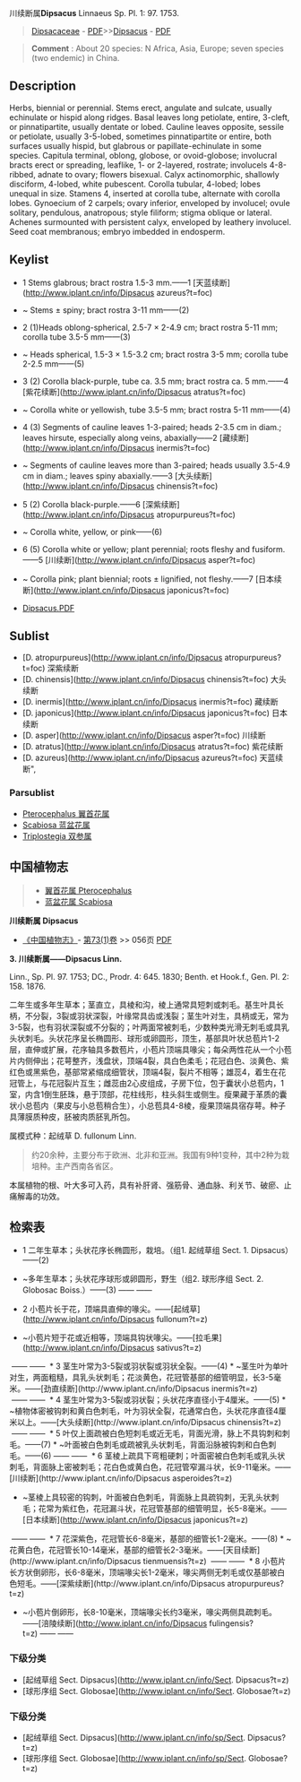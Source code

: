 川续断属**Dipsacus** Linnaeus Sp. Pl. 1: 97. 1753.

> [Dipsacaceae](http://www.iplant.cn/info/Dipsacaceae?t=foc) - [PDF](http://www.iplant.cn/foc/pdf/Dipsacaceae.pdf)>>[Dipsacus](http://www.iplant.cn/info/Dipsacus?t=foc) - [PDF](http://www.iplant.cn/foc/pdf/Dipsacus.pdf)


> **Comment** : 
> About 20 species: N Africa, Asia, Europe; seven species (two endemic) in China.

## Description

Herbs, biennial or perennial. Stems erect, angulate and sulcate, usually echinulate or hispid along ridges. Basal leaves long petiolate, entire, 3-cleft, or pinnatipartite, usually dentate or lobed. Cauline leaves opposite, sessile or petiolate, usually 3-5-lobed, sometimes pinnatipartite or entire, both surfaces usually hispid, but glabrous or papillate-echinulate in some species. Capitula terminal, oblong, globose, or ovoid-globose; involucral bracts erect or spreading, leaflike, 1- or 2-layered, rostrate; involucels 4-8-ribbed, adnate to ovary; flowers bisexual. Calyx actinomorphic, shallowly disciform, 4-lobed, white pubescent. Corolla tubular, 4-lobed; lobes unequal in size. Stamens 4, inserted at corolla tube, alternate with corolla lobes. Gynoecium of 2 carpels; ovary inferior, enveloped by involucel; ovule solitary, pendulous, anatropous; style filiform; stigma oblique or lateral. Achenes surmounted with persistent calyx, enveloped by leathery involucel. Seed coat membranous; embryo imbedded in endosperm.


## Keylist

* 1 Stems glabrous; bract rostra 1.5-3 mm.——1 [天蓝续断](http://www.iplant.cn/info/Dipsacus azureus?t=foc)
* ~ Stems ± spiny; bract rostra 3-11 mm——(2)

* 2 (1)Heads oblong-spherical, 2.5-7 × 2-4.9 cm; bract rostra 5-11 mm; corolla tube 3.5-5 mm——(3)
* ~ Heads spherical, 1.5-3 × 1.5-3.2 cm; bract rostra 3-5 mm; corolla tube 2-2.5 mm——(5)

* 3 (2) Corolla black-purple, tube ca. 3.5 mm; bract rostra ca. 5 mm.——4 [紫花续断](http://www.iplant.cn/info/Dipsacus atratus?t=foc)
* ~ Corolla white or yellowish, tube 3.5-5 mm; bract rostra 5-11 mm——(4)

* 4 (3) Segments of cauline leaves 1-3-paired; heads 2-3.5 cm in diam.; leaves hirsute, especially along veins, abaxially——2 [藏续断](http://www.iplant.cn/info/Dipsacus inermis?t=foc)
* ~ Segments of cauline leaves more than 3-paired; heads usually 3.5-4.9 cm in diam.; leaves spiny abaxially.——3 [大头续断](http://www.iplant.cn/info/Dipsacus chinensis?t=foc)

* 5 (2) Corolla black-purple.——6 [深紫续断](http://www.iplant.cn/info/Dipsacus atropurpureus?t=foc)
* ~ Corolla white, yellow, or pink——(6)

* 6 (5) Corolla white or yellow; plant perennial; roots fleshy and fusiform.——5 [川续断](http://www.iplant.cn/info/Dipsacus asper?t=foc)
* ~ Corolla pink; plant biennial; roots ± lignified, not fleshy.——7 [日本续断](http://www.iplant.cn/info/Dipsacus japonicus?t=foc)


* [Dipsacus.PDF](http://www.iplant.cn/foc/pdf/Dipsacus.pdf)

## Sublist

* [D.  atropurpureus](http://www.iplant.cn/info/Dipsacus atropurpureus?t=foc)
 深紫续断
* [D.  chinensis](http://www.iplant.cn/info/Dipsacus chinensis?t=foc)
 大头续断
* [D.  inermis](http://www.iplant.cn/info/Dipsacus inermis?t=foc)
 藏续断
* [D.  japonicus](http://www.iplant.cn/info/Dipsacus japonicus?t=foc)
 日本续断
* [D.  asper](http://www.iplant.cn/info/Dipsacus asper?t=foc)
 川续断
* [D.  atratus](http://www.iplant.cn/info/Dipsacus atratus?t=foc)
 紫花续断
* [D.  azureus](http://www.iplant.cn/info/Dipsacus azureus?t=foc) 天蓝续断",

### Parsublist

* [Pterocephalus  翼首花属](http://www.iplant.cn/info/Pterocephalus?t=foc)
* [Scabiosa  蓝盆花属](http://www.iplant.cn/info/Scabiosa?t=foc)
* [Triplostegia  双参属](http://www.iplant.cn/info/Triplostegia?t=foc)

## 中国植物志

> * [翼首花属  Pterocephalus](http://www.iplant.cn/info/Pterocephalus?t=z)
> * [蓝盆花属  Scabiosa](http://www.iplant.cn/info/Scabiosa?t=z)


**川续断属 Dipsacus**

* [《中国植物志》](http://www.iplant.cn/frps)- [第73(1)卷](http://www.iplant.cn/frps/vol/73(1)) >> 056页 [PDF](http://www.iplant.cn/frps/pdf/73(1)/056y.pdf)


**3. 川续断属——Dipsacus Linn.**

Linn., Sp. Pl. 97. 1753; DC., Prodr. 4: 645. 1830; Benth. et Hook.f., Gen. Pl. 2: 158. 1876.

二年生或多年生草本；茎直立，具棱和沟，棱上通常具短刺或刺毛。基生叶具长柄，不分裂，3裂或羽状深裂，叶缘常具齿或浅裂；茎生叶对生，具柄或无，常为3-5裂，也有羽状深裂或不分裂的；叶两面常被刺毛，少数种类光滑无刺毛或具乳头状刺毛。头状花序呈长椭圆形、球形或卵圆形，顶生，基部具叶状总苞片1-2层，直伸或扩展，花序轴具多数苞片，小苞片顶端具喙尖；每朵两性花从一个小苞片内侧伸出；花萼整齐，浅盘状，顶端4裂，具白色柔毛；花冠白色、淡黄色、紫红色或黑紫色，基部常紧缩成细管状，顶端4裂，裂片不相等；雄蕊4，着生在花冠管上，与花冠裂片互生；雌蕊由2心皮组成，子房下位，包于囊状小总苞内，1室，内含1倒生胚珠，悬于顶部，花柱线形，柱头斜生或侧生。瘦果藏于革质的囊状小总苞内（果皮与小总苞稍合生），小总苞具4-8棱，瘦果顶端具宿存萼。种子具薄膜质种皮，胚被肉质胚乳所包。

属模式种：起绒草 D. fullonum Linn.

> 约20余种，主要分布于欧洲、北非和亚洲。我国有9种1变种，其中2种为栽培种。主产西南各省区。

本属植物的根、叶大多可入药，具有补肝肾、强筋骨、通血脉、利关节、破瘀、止痛解毒的功效。

## 检索表

* 1 二年生草本；头状花序长椭圆形，栽培。（组1. 起绒草组 Sect. 1. Dipsacus）——(2)
* ~多年生草本；头状花序球形或卵圆形，野生（组2. 球形序组 Sect. 2. Globosac Boiss.）——(3)</td></tr><tr><td>&nbsp;——&nbsp;——&nbsp;</td></tr>
* 2 小苞片长于花，顶端具直伸的喙尖。——[起绒草](http://www.iplant.cn/info/Dipsacus fullonum?t=z)

* ~小苞片短于花或近相等，顶端具钩状喙尖。——[拉毛果](http://www.iplant.cn/info/Dipsacus sativus?t=z)
</td></tr><tr><td>&nbsp;——&nbsp;——&nbsp;</td></tr>
* 3 茎生叶常为3-5裂或羽状裂或羽状全裂。——(4)
* ~茎生叶为单叶对生，两面粗糙，具乳头状刺毛；花淡黄色，花冠管基部的细管明显，长3-5毫米。——[劲直续断](http://www.iplant.cn/info/Dipsacus inermis?t=z)
</td></tr><tr><td>&nbsp;——&nbsp;——&nbsp;</td></tr>
* 4 茎生叶常为3-5裂或羽状裂；头状花序直径小于4厘米。——(5)
* ~植物体密被钩刺和黄白色刺毛，叶为羽状全裂，花通常白色，头状花序直径4厘米以上。——[大头续断](http://www.iplant.cn/info/Dipsacus chinensis?t=z)
</td></tr><tr><td>&nbsp;——&nbsp;——&nbsp;</td></tr>
* 5 叶仅上面疏被白色短刺毛或近无毛，背面光滑，脉上不具钩刺和刺毛。——(7)
* ~叶面被白色刺毛或疏被乳头状刺毛，背面沿脉被钩刺和白色刺毛。——(6)</td></tr><tr><td>&nbsp;——&nbsp;——&nbsp;</td></tr>
* 6 茎棱上疏具下弯粗硬刺；叶面密被白色刺毛或乳头状刺毛，背面脉上密被刺毛；花白色或黄白色，花冠管窄漏斗状，长9-11毫米。——[川续断](http://www.iplant.cn/info/Dipsacus asperoides?t=z)

* ~茎棱上具较密的钩刺，叶面被白色刺毛，背面脉上具疏钩刺，无乳头状刺毛；花常为紫红色，花冠漏斗状，花冠管基部的细管明显，长5-8毫米。——[日本续断](http://www.iplant.cn/info/Dipsacus japonicus?t=z)
</td></tr><tr><td>&nbsp;——&nbsp;——&nbsp;</td></tr>
* 7 花深紫色，花冠管长6-8毫米，基部的细管长1-2毫米。——(8)
* ~花黄白色，花冠管长10-14毫米，基部的细管长2-3毫米。——[天目续断](http://www.iplant.cn/info/Dipsacus tienmuensis?t=z)
</td></tr><tr><td>&nbsp;——&nbsp;——&nbsp;</td></tr>
* 8 小苞片长方状倒卵形，长6-8毫米，顶端喙尖长1-2毫米，喙尖两侧无刺毛或仅基部被白色短毛。——[深紫续断](http://www.iplant.cn/info/Dipsacus atropurpureus?t=z)

* ~小苞片倒卵形，长8-10毫米，顶端喙尖长约3毫米，喙尖两侧具疏刺毛。——[涪陵续断](http://www.iplant.cn/info/Dipsacus fulingensis?t=z)</td></tr><tr><td>&nbsp;——&nbsp;——&nbsp;</td></tr>
### 下级分类
* [起绒草组  Sect. Dipsacus](http://www.iplant.cn/info/Sect. Dipsacus?t=z)
* [球形序组  Sect. Globosae](http://www.iplant.cn/info/Sect. Globosae?t=z)

### 下级分类
* [起绒草组  Sect. Dipsacus](http://www.iplant.cn/info/sp/Sect. Dipsacus?t=z)
* [球形序组  Sect. Globosae](http://www.iplant.cn/info/sp/Sect. Globosae?t=z)
